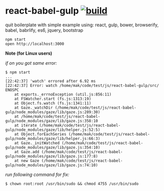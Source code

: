 react-babel-gulp [![build](https://travis-ci.org/daggerok/react-babel-gulp.svg?branch=master)](https://travis-ci.org/daggerok/react-babel-gulp)
==========

quit boilerplate with simple example using: react, gulp, bower, browserify, babel, babrlify, es6, jquery, bootstrap

```shell
npm start
open http://localhost:3000
```

**Note (for Linux users)**

*if on you got same error:*

```shell
$ npm start
...
[22:42:37] 'watch' errored after 6.92 ms
[22:42:37] Error: watch /home/mak/code/test/js/react-babel-gulp/src/ ENOSPC
    at exports._errnoException (util.js:856:11)
    at FSWatcher.start (fs.js:1313:19)
    at Object.fs.watch (fs.js:1341:11)
    at Gaze._watchDir (/home/mak/code/test/js/react-babel-gulp/node_modules/gaze/lib/gaze.js:289:30)
    at /home/mak/code/test/js/react-babel-gulp/node_modules/gaze/lib/gaze.js:358:10
    at iterate (/home/mak/code/test/js/react-babel-gulp/node_modules/gaze/lib/helper.js:52:5)
    at Object.forEachSeries (/home/mak/code/test/js/react-babel-gulp/node_modules/gaze/lib/helper.js:66:3)
    at Gaze._initWatched (/home/mak/code/test/js/react-babel-gulp/node_modules/gaze/lib/gaze.js:354:10)
    at Gaze.add (/home/mak/code/test/js/react-babel-gulp/node_modules/gaze/lib/gaze.js:177:8)
    at new Gaze (/home/mak/code/test/js/react-babel-gulp/node_modules/gaze/lib/gaze.js:74:10)
```

*run following command for fix:*

```shell
$ chown root:root /usr/bin/sudo && chmod 4755 /usr/bin/sudo
```
